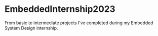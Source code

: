 # EmbeddedInternship2023
From basic to intermediate projects I've completed during my Embedded System Design internship.
